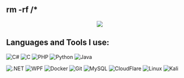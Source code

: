 ## rm -rf /*

<!DOCTYPE html>
<html>
  <body>
    <div align="center">
      <img src="http://raw.githubusercontent.com/miyamurov/miyamurov/main/berserk.gif" align="center">
    </div>
    <h2>Languages and Tools I use:</h2>
  </body>
</html>

![C#](https://img.shields.io/badge/-C%23-090909?style=for-the-badge&logo=c-sharp&logoColor=white)
![C](https://img.shields.io/badge/-C-090909?style=for-the-badge&logo=c)
![PHP](https://img.shields.io/badge/-PHP-090909?style=for-the-badge&logo=php)
![Python](https://img.shields.io/badge/-Python-090909?style=for-the-badge&logo=python)
![Java](https://img.shields.io/badge/-Java-090909?style=for-the-badge&logo=java)

![.NET](https://img.shields.io/badge/-.NET-090909?style=for-the-badge&logo=dotnet)
![WPF](https://img.shields.io/badge/-WPF-090909?style=for-the-badge&logo=dotnet)
![Docker](https://img.shields.io/badge/-Docker-090909?style=for-the-badge&logo=docker)
![Git](https://img.shields.io/badge/-Git-090909?style=for-the-badge&logo=git)
![MySQL](https://img.shields.io/badge/-MySQL-090909?style=for-the-badge&logo=mysql)
![CloudFlare](https://img.shields.io/badge/-CloudFlare-090909?style=for-the-badge&logo=cloudflare)
![Linux](https://img.shields.io/badge/-Linux-090909?style=for-the-badge&logo=linux)
![Kali](https://img.shields.io/badge/-Kali-090909?style=for-the-badge&logo=kali)
